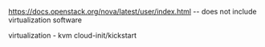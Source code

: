 
https://docs.openstack.org/nova/latest/user/index.html  -- does not include virtualization software

virtualization - kvm 
cloud-init/kickstart
